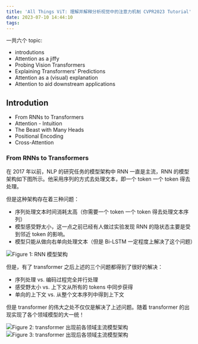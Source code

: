 ```yaml
---
title: 'All Things ViT: 理解并解释分析视觉中的注意力机制 CVPR2023 Tutorial'
date: 2023-07-10 14:44:10
tags:
---
```


一共六个 topic:

- introdutions
- Attention as a jiffy
- Probing Vision Transformers
- Explaining Transformers' Predictions
- Attention as a (visual) explanation
- Attention to aid downstream applications


## Introdution
- From RNNs to Transformers
- Attention - Intuition
- The Beast with Many Heads
- Positional Encoding
- Cross-Attention

### From RNNs to Transformers

在 2017 年以前，NLP 的研究任务的模型架构中 RNN 一直是主流，RNN 的模型架构如下图所示。他采用序列的方式去处理文本，即一个 token 一个 token 得去处理。

但是这种架构存在着三种问题：
- 序列处理文本时间消耗太高（你需要一个 token 一个 token 得去处理文本序列）
- 模型感受野太小，这一点之前已经有人做过实验发现 RNN 的隐状态主要是受到邻近 token 的影响。
- 模型只能从做向右单向处理文本（但是 Bi-LSTM 一定程度上解决了这个问题）

![Figure 1: RNN 模型架构](/images/All_Things_Vit/RNN.png)

但是，有了 transformer 之后上述的三个问题都得到了很好的解决：
- 序列处理 vs. 编码过程完全并行处理
- 感受野太小 vs. 上下文从所有的 tokens 中同步获得
- 单向的上下文 vs. 从整个文本序列中得到上下文

但是 transformer 的伟大之处不仅仅是解决了上述问题。随着 transformer 的出现实现了各个领域模型的大一统！


![Figure 2: transformer 出现前各领域主流模型架构](/images/All_Things_Vit/B_transformer.png)
![Figure 3: transformer 出现后各领域主流模型架构](/images/All_Things_Vit/A_transformer.png)

